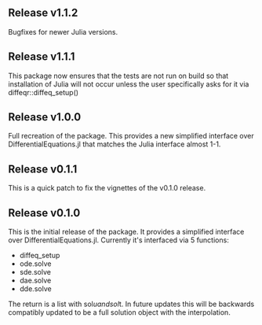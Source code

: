 ## Release v1.1.2

Bugfixes for newer Julia versions.

## Release v1.1.1

This package now ensures that the tests are not run on build so that 
installation of Julia will not occur unless the user specifically asks for it
via diffeqr::diffeq_setup()

## Release v1.0.0

Full recreation of the package. This provides a new simplified interface over
DifferentialEquations.jl that matches the Julia interface almost 1-1.

## Release v0.1.1

This is a quick patch to fix the vignettes of the v0.1.0 release.

## Release v0.1.0

This is the initial release of the package. It provides a simplified interface over DifferentialEquations.jl. Currently it's interfaced via 5 functions:

- diffeq_setup
- ode.solve
- sde.solve
- dae.solve
- dde.solve

The return is a list with sol$u and sol$t. In future updates this will be backwards compatibly updated to be a full solution object with the interpolation.
